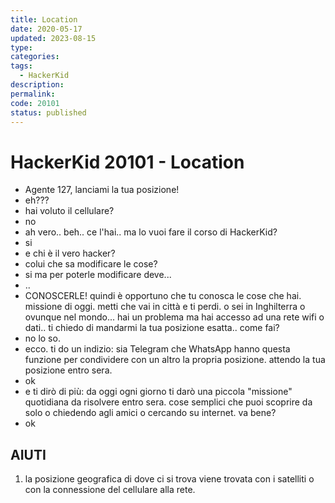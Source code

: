 ```yaml
---
title: Location
date: 2020-05-17
updated: 2023-08-15
type: 
categories: 
tags:
  - HackerKid
description: 
permalink: 
code: 20101
status: published
---
```

# HackerKid 20101 - Location

- Agente 127, lanciami la tua posizione!
- eh???
- hai voluto il cellulare?
- no
- ah vero.. beh.. ce l'hai.. ma lo vuoi fare il corso di HackerKid?
- si
- e chi è il vero hacker?
- colui che sa modificare le cose?
- si ma per poterle modificare deve...
- ..
- CONOSCERLE! quindi è opportuno che tu conosca le cose che hai. missione di oggi. metti che vai in città e ti perdi. o sei in Inghilterra o ovunque nel mondo... hai un problema ma hai accesso ad una rete wifi o dati.. ti chiedo di mandarmi la tua posizione esatta.. come fai?
- no lo so.
- ecco. ti do un indizio: sia Telegram che WhatsApp hanno questa funzione per condividere con un altro la propria posizione. attendo la tua posizione entro sera.
- ok
- e ti dirò di più: da oggi ogni giorno ti darò una piccola "missione" quotidiana da risolvere entro sera. cose semplici che puoi scoprire da solo o chiedendo agli amici o cercando su internet. va bene?
- ok


## AIUTI
1. la posizione geografica di dove ci si trova viene trovata con i satelliti o con la connessione del cellulare alla rete.

